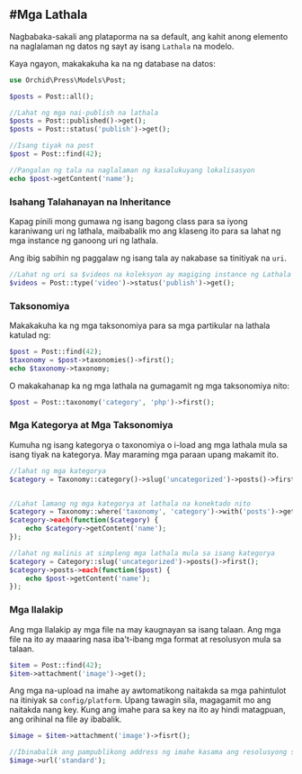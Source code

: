 #Mga Lathala
----------
Nagbabaka-sakali ang plataporma na sa default, ang kahit anong elemento na naglalaman ng datos ng sayt ay isang `Lathala` na modelo.

Kaya ngayon, makakakuha ka na ng database na datos:

```php
use Orchid\Press\Models\Post;

$posts = Post::all();
```

```php
//Lahat ng mga nai-publish na lathala
$posts = Post::published()->get();
$posts = Post::status('publish')->get();

//Isang tiyak na post
$post = Post::find(42);

//Pangalan ng tala na naglalaman ng kasalukuyang lokalisasyon
echo $post->getContent('name');

```


### Isahang Talahanayan na Inheritance

Kapag pinili mong gumawa ng isang bagong class para sa iyong karaniwang uri ng lathala, maibabalik mo ang klaseng ito para sa lahat ng mga instance ng ganoong uri ng lathala.

Ang ibig sabihin ng paggalaw ng isang tala ay nakabase sa tinitiyak na `uri`.
```php
//Lahat ng uri sa $videos na koleksyon ay magiging instance ng Lathala
$videos = Post::type('video')->status('publish')->get();
```


### Taksonomiya

Makakakuha ka ng mga taksonomiya para sa mga partikular na lathala katulad ng:

```php
$post = Post::find(42);
$taxonomy = $post->taxonomies()->first();
echo $taxonomy->taxonomy;
```

O makakahanap ka ng mga lathala na gumagamit ng mga taksonomiya nito:

```php
$post = Post::taxonomy('category', 'php')->first();
```

### Mga Kategorya at Mga Taksonomiya

Kumuha ng isang kategorya o taxonomiya o i-load ang mga lathala mula sa isang tiyak na kategorya. May maraming mga paraan
upang makamit ito.


```php
//lahat ng mga kategorya
$category = Taxonomy::category()->slug('uncategorized')->posts()->first();


//Lahat lamang ng mga kategorya at lathala na konektado nito
$category = Taxonomy::where('taxonomy', 'category')->with('posts')->get();
$category->each(function($category) {
    echo $category->getContent('name');
});

//lahat ng malinis at simpleng mga lathala mula sa isang kategorya
$category = Category::slug('uncategorized')->posts()->first();
$category->posts->each(function($post) {
    echo $post->getContent('name');
});
```

### Mga Ilalakip

Ang mga Ilalakip ay mga file na may kaugnayan sa isang talaan.
Ang mga file na ito ay maaaring nasa iba't-ibang mga format at resolusyon mula sa talaan.


```php
$item = Post::find(42);
$item->attachment('image')->get();
```

Ang mga na-upload na imahe ay awtomatikong naitakda sa mga pahintulot na itiniyak sa `config/platform`.
Upang tawagin sila, magagamit mo ang naitakda nang key.
Kung ang imahe para sa key na ito ay hindi matagpuan, ang orihinal na file ay ibabalik.

```php
$image = $item->attachment('image')->fisrt();

//Ibinabalik ang pampublikong address ng imahe kasama ang resolusyong set
$image->url('standard');
```
